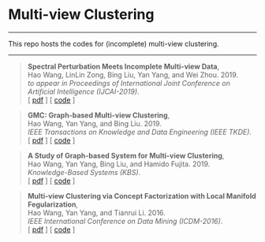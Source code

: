 # Multi-view Clustering

---

This repo hosts the codes for (incomplete) multi-view clustering.

---

> **Spectral Perturbation Meets Incomplete Multi-view Data**,<br/>
> Hao Wang, LinLin Zong, Bing Liu, Yan Yang, and Wei Zhou. 2019. <br/>
> _to appear in Proceedings of International Joint Conference on Artificial Intelligence (IJCAI-2019)_.<br/>
> [ [pdf](https://arxiv.org/abs/1906.00098) ]  [ [code](https://github.com/cshaowang/pic) ] 

> **GMC: Graph-based Multi-view Clustering**,<br/>
> Hao Wang, Yan Yang, and Bing Liu. 2019. <br/>
> _IEEE Transactions on Knowledge and Data Engineering (IEEE TKDE)_.<br/>
> [ [pdf](https://ieeexplore.ieee.org/abstract/document/8662703) ]  [ [code](https://github.com/cshaowang/gmc) ] 

> **A Study of Graph-based System for Multi-view Clustering**,<br/>
> Hao Wang, Yan Yang, Bing Liu, and Hamido Fujita. 2019. <br/>
> _Knowledge-Based Systems (KBS)_.<br/>
> [ [pdf](https://www.sciencedirect.com/science/article/pii/S0950705118305082) ]  [ [code](https://github.com/cswanghao/gbs) ] 

> **Multi-view Clustering via Concept Factorization with Local Manifold Fegularization**,<br/>
> Hao Wang, Yan Yang, and Tianrui Li. 2016. <br/>
> _IEEE International Conference on Data Mining (ICDM-2016)_.<br/>
> [ [pdf](https://ieeexplore.ieee.org/abstract/document/7837980) ]  [ [code](https://github.com/vast-wang/Clustering) ] 
